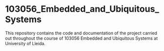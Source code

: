 # 103056_Embedded_and_Ubiquitous_Systems
This repository contains the code and documentation of the project carried out throughout the course of 103056 Embedded and Ubiquitous Systems at University of Lleida.
